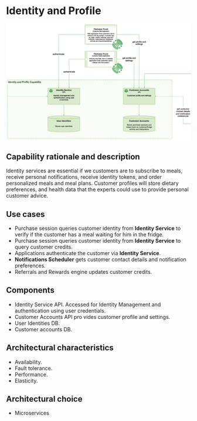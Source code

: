 # Identity and Profile

![image](../Images/Identity.png) 

## Capability rationale and description

Identity services are essential if we customers are to subscribe to meals, receive personal notifications, receive identity tokens, and order personalized meals and meal plans. Customer profiles will store dietary preferences, and health data that the experts could use to provide personal customer advice.

## Use cases

* Purchase session queries customer identity from __Identity Service__ to verify if the customer has a meal waiting for him in the fridge.
* Purchase session queries customer identity from __Identity Service__ to query customer credits.
* Applications authenticate the customer via __Identity Service__.
* __Notifications Scheduler__ gets customer contact details and notification preferences.
* Referrals and Rewards engine updates customer credits.


## Components

* Identity Service API. Accessed for Identity Management and authentication using user credentials.
* Customer Accounts API pro vides customer profile and settings.
* User Identities DB.
* Customer accounts DB.

## Architectural characteristics

* Availability.
* Fault tolerance.
* Performance.
* Elasticity.

## Architectural choice

* Microservices